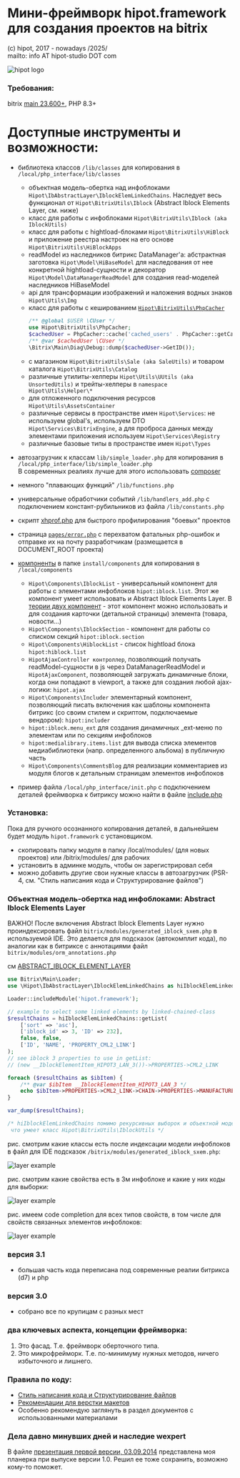 # Мини-фреймворк hipot.framework для создания проектов на bitrix
(с) hipot, 2017 - nowadays /2025/\
mailto: info AT hipot-studio DOT com

![hipot logo](docs/img/hipot-studio-logo-horizontal.png)

### Требования:
bitrix [main 23.600+](https://dev.1c-bitrix.ru/docs/versions.php?lang=ru&module=main), PHP 8.3+

# Доступные инструменты и возможности:
- библиотека классов <code>/lib/classes</code> для копирования в <code>/local/php_interface/lib/classes</code>
  - объектная модель-обертка над инфоблоками <code>Hipot\IbAbstractLayer\IblockElemLinkedChains</code>. Наследует весь функционал от <code>Hipot\BitrixUtils\Iblock</code> (Abstract Iblock Elements Layer, см. ниже)
  - класс для работы с инфоблоками <code>Hipot\BitrixUtils\Iblock (aka IblockUtils)</code>
  - класс для работы с hightload-блоками <code>Hipot\BitrixUtils\HiBlock</code> и приложение реестра настроек на его основе <code>Hipot\BitrixUtils\HiBlockApps</code>
  - readModel из наследников битрикс DataManager'a: абстрактная заготовка <code>Hipot\Model\HiBaseModel</code> для наследования от нее конкретной hightload-сущности и декоратор <code>Hipot\Model\DataManagerReadModel</code> для создания read-моделей наследников HiBaseModel
  - api для трансформации изображений и наложения водных знаков <code>Hipot\Utils\Img</code>
  - класс для работы с кешированием [<code>Hipot\BitrixUtils\PhpCacher</code>](docs/cacher.md)
    ```php
    /** @global $USER \CUser */
    use Hipot\BitrixUtils\PhpCacher;
    $cachedUser = PhpCacher::cache('cached_users' . PhpCacher::getCacheSubDirById($USER->GetID()), 3600, static fn() => $USER);
    /** @var $cachedUser \CUser */
    \Bitrix\Main\Diag\Debug::dump($cachedUser->GetID());
    ```
  - с магазином <code>Hipot\BitrixUtils\Sale (aka SaleUtils)</code> и товаром каталога <code>Hipot\BitrixUtils\Catalog</code>
  - различные утилиты-хелперы <code>Hipot\Utils\UUtils (aka UnsortedUtils)</code> и трейты-хелперы в <code>namespace Hipot\Utils\Helper\\*</code>
  - для отложенного подключения ресурсов <code>Hipot\Utils\AssetsContainer</code>
  - различные сервисы в пространстве имен <code>Hipot\Services</code>: не используем global's, используем DTO <code>Hipot\Services\BitrixEngine</code>,
  а для проброса данных между элементами приложения используем <code>Hipot\Services\Registry</code>
  - различные базовые типы в пространстве имен <code>Hipot\Types</code>  

- автозагрузчик к классам <code>lib/simple_loader.php</code> для копирования в <code>/local/php_interface/lib/simple_loader.php</code><br>
В современных реалиях лучше для этого использовать [composer](install/local/composer.json)
- немного "плавающих функций" <code>/lib/functions.php</code>
- универсальные обработчики событий <code>/lib/handlers_add.php</code> с подключением констант-рубильников из файла <code>/lib/constants.php</code>  
- скрипт [xhprof.php](docs/xhprof.md) для быстрого профилирования "боевых" проектов
- страница [<code>pages/error.php</code>](docs/error_php_monitoring.md) с перехватом фатальных php-ошибок и отправке их на почту разработчикам (размещается в DOCUMENT_ROOT проекта)
- [компоненты](docs/components.md) в папке <code>install/components</code> для копирования в <code>/local/components</code>
  - <code>Hipot\Components\IblockList</code> - универсальный компонент для работы с элементами инфоблоков <code>hipot:iblock.list</code>. Этот же компонент умеет использовать и Abstract Iblock Elements Layer. В [теории двух компонент](https://github.com/bitrix-expert/bbc) - этот компонент можно использовать и для создания карточки (детальной страницы) элемента (товара, новости...)
  - <code>Hipot\Components\IblockSection</code> - компонент для работы со списком секций <code>hipot:iblock.section</code>
  - <code>Hipot\Components\HiblockList</code> - список hightload блока <code>hipot:hiblock.list</code>
  - <code>HipotAjaxController контроллер</code>, позволяющий получать readModel-сущности в js через DataManagerReadModel и <code>HipotAjaxComponent</code>, позволяющей загружать динамичные блоки, когда они попадают в viewport, а также для создания любой ajax-логики: <code>hipot.ajax</code>
  - <code>Hipot\Components\Includer</code> элементарный компонент, позволяющий писать включения как шаблоны компонента битрикс (со своим стилем и скриптом, подключаемые вендором): <code>hipot:includer</code>
  - <code>hipot:iblock.menu_ext</code> для создания динамичных _ext-меню по элементам или по секциям инфоблоков
  - <code>hipot:medialibrary.items.list</code> для вывода списка элементов медиабиблиотеки (напр. определенного альбома) в публичную часть
  - <code>Hipot\Components\CommentsBlog</code> для реализации комментариев из модуля блогов к детальным страницам элементов инфоблоков
- пример файла <code>/local/php_interface/init.php</code> с подключением деталей фреймворка к битриксу
можно найти в файле [include.php](include.php)

  
### Установка:
Пока для ручного осознанного копирования деталей, в дальнейшем будет модуль <code>hipot.framework</code> с установщиком.
- скопировать папку модуля в папку /local/modules/ (для новых проектов) или /bitrix/modules/ для рабочих
- установить в админке модуль, чтобы он зарегистрировал себя
- можно добавить другие свои нужные классы в автозагрузчик (PSR-4, см. "Стиль написания кода и Структурирование файлов")

### Объектная модель-обертка над инфоблоками: Abstract Iblock Elements Layer
ВАЖНО! После включения Abstract Iblock Elements Layer нужно проиндексировать файл <code>bitrix/modules/generated_iblock_sxem.php</code> в используемой IDE.
Это делается для подсказок (автокомплит кода), по аналогии как в битриксе с аннотациями файл <code>bitrix/modules/orm_annotations.php</code>   

см [ABSTRACT_IBLOCK_ELEMENT_LAYER](docs/ABSTRACT_IBLOCK_ELEMENT_LAYER.MD)

```php
use Bitrix\Main\Loader;
use \Hipot\IbAbstractLayer\IblockElemLinkedChains as hiIblockElemLinkedChains;

Loader::includeModule('hipot.framework');

// example to select some linked elements by linked-chained-class
$resultChains = hiIblockElemLinkedChains::getList(
	['sort' => 'asc'],
	['iblock_id' => 3, 'ID' => 232],
	false, false,
	['ID', 'NAME', 'PROPERTY_CML2_LINK']
);
// see iblock 3 properties to use in getList:
// (new __IblockElementItem_HIPOT3_LAN_3())->PROPERTIES->CML2_LINK

foreach ($resultChains as $ibItem) {
	/** @var $ibItem __IblockElementItem_HIPOT3_LAN_3 */
	echo $ibItem->PROPERTIES->CML2_LINK->CHAIN->PROPERTIES->MANUFACTURER->NAME;
}

var_dump($resultChains);

/* hiIblockElemLinkedChains помимо рекурсивных выборок и объектной модели умеет все, 
 что умеет класс Hipot\BitrixUtils\IblockUtils */
```

рис. смотрим какие классы есть после индексации модели инфоблоков в файл для IDE подсказок <code>/bitrix/modules/generated_iblock_sxem.php</code>:

![layer example](docs/img/2020-10-15_19-16-26.png)

рис. смотрим какие свойства есть в 3м инфоблоке и какие у них коды для выборки:

![layer example](docs/img/2020-10-15_19-16-57.png)

рис. имеем code completion для всех типов свойств, в том числе для свойств связанных элементов инфоблоков:

![layer example](docs/img/2020-10-15_19-17-28.png)


### версия 3.1
- большая часть кода переписана под современные реалии битрикса (d7) и php

### версия 3.0
- собрано все по крупицам с разных мест

### два ключевых аспекта, концепции фреймворка:

1. Это фасад. Т.е. фреймворк оберточного типа.
2. Это микрофрейморк. Т.е. по-минимуму нужных методов, ничего избыточного и лишнего.

### Правила по коду:

- [Стиль написания кода и Структурирование файлов](docs/hipot_code_style_41.pdf)
- [Рекомендации для верстки макетов](docs/hipot_code_html_style_18.pdf)
- Особенно рекомендую заглянуть в раздел документов с использованными материалами

### Дела давно минувших дней и наследие wexpert
В файле [презентация первой версии, 03.09.2014](docs/03.09.2014_SLIDES_10.pptx) представлена моя планерка при выпуске версии 1.0.
Решил ее тоже сохранить, возможно кому-то поможет.